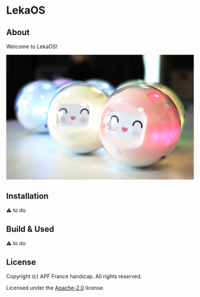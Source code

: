 # LekaOS

## About

Welcome to LekaOS!

![](./docs/assets/leka-alpha.jpeg)

## Installation

⚠️ to do

## Build & Used

⚠️ to do

## License

Copyright (c) APF France handicap. All rights reserved.

Licensed under the [Apache-2.0](./LICENSE) license.

